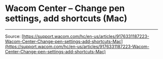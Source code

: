 # Wacom Center – Change pen settings, add shortcuts (Mac)



---
Source: [https://support.wacom.com/hc/en-us/articles/9176331187223-Wacom-Center-Change-pen-settings-add-shortcuts-Mac](https://support.wacom.com/hc/en-us/articles/9176331187223-Wacom-Center-Change-pen-settings-add-shortcuts-Mac)
